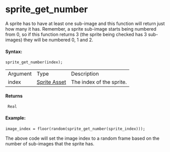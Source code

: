# sprite_get_number

A sprite has to have at least one sub-image and this function will
return just how many it has. Remember, a sprite sub-image starts being
numbered from 0, so if this function returns 3 (the sprite being checked
has 3 sub-images) they will be numbered 0, 1 and 2.

#### Syntax:

``` gml
sprite_get_number(index);
```

|          |                                                                   |                          |
|----------|-------------------------------------------------------------------|--------------------------|
| Argument | Type                                                              | Description              |
| index    |  [Sprite Asset](../../../../../../The_Asset_Editors/Sprites)  | The index of the sprite. |

#### Returns

``` gml
 Real
```

#### Example:

``` gml
image_index = floor(random(sprite_get_number(sprite_index)));
```

The above code will set the image index to a random frame based on the
number of sub-images that the sprite has.
